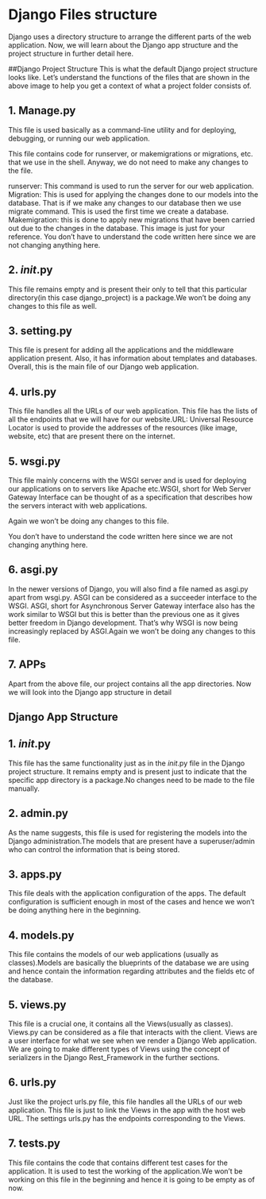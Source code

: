 # Django Files structure 
Django uses a directory structure to arrange the different parts of the web application. Now, we will learn about the Django app structure and the project structure in further detail here.

##Django Project Structure 
This is what the default Django project structure looks like. Let’s understand the functions of the files that are shown in the above image to help you get a context of what a project folder consists of.

## 1. Manage.py
This file is used basically as a command-line utility and for deploying, debugging, or running our web application.

This file contains code for runserver, or makemigrations or migrations, etc. that we use in the shell. Anyway, we do not need to make any changes to the file.

runserver: This command is used to run the server for our web application.
Migration: This is used for applying the changes done to our models into the database. That is if we make any changes to our database then we use migrate command. This is used the first time we create a database.
Makemigration: this is done to apply new migrations that have been carried out due to the changes in the database. 
This image is just for your reference. You don’t have to understand the code written here since we are not changing anything here.

## 2. _init_.py
This file remains empty and is present their only to tell that this particular directory(in this case django_project) is a package.We won’t be doing any changes to this file as well.  

## 3. setting.py
This file is present for adding all the applications and the middleware application present. Also, it has information about templates and databases. Overall, this is the main file of our Django web application.

## 4. urls.py
This file handles all the URLs of our web application. This file has the lists of all the endpoints that we will have for our website.URL: Universal Resource Locator is used to provide the addresses of the resources (like image, website, etc) that are present there on the internet. 

## 5. wsgi.py
This file mainly concerns with the WSGI server and is used for deploying our applications on to servers like Apache etc.WSGI, short for Web Server Gateway Interface can be thought of as a specification that describes how the servers interact with web applications.

Again we won’t be doing any changes to this file.  

You don’t have to understand the code written here since we are not changing anything here.

## 6. asgi.py
In the newer versions of Django, you will also find a file named as asgi.py apart from wsgi.py. ASGI can be considered as a succeeder interface to the WSGI.
ASGI, short for Asynchronous Server Gateway interface also has the work similar to WSGI but this is better than the previous one as it gives better freedom in Django development. That’s why WSGI is now being increasingly replaced by ASGI.Again we won’t be doing any changes to this file.


## 7. APPs
Apart from the above file, our project contains all the app directories. Now we will look into the Django app structure in detail

## Django App Structure 

## 1. _init_.py
This file has the same functionality just as in the _init_.py file in the Django project structure. It remains empty and is present just to indicate that the specific app directory is a package.No changes need to be made to the file manually. 

## 2. admin.py
As the name suggests, this file is used for registering the models into the Django administration.The models that are present have a superuser/admin who can control the information that is being stored. 

## 3. apps.py
This file deals with the application configuration of the apps. The default configuration is sufficient enough in most of the cases and hence we won’t be doing anything here in the beginning. 

## 4. models.py
This file contains the models of our web applications (usually as classes).Models are basically the blueprints of the database we are using and hence contain the information regarding attributes and the fields etc of the database.

## 5. views.py
This file is a crucial one, it contains all the Views(usually as classes). Views.py can be considered as a file that interacts with the client. Views are a user interface for what we see when we render a Django Web application. We are going to make different types of Views using the concept of serializers in the Django Rest_Framework in the further sections. 

## 6. urls.py
Just like the project urls.py file, this file handles all the URLs of our web application. This file is just to link the Views in the app with the host web URL. The settings urls.py has the endpoints corresponding to the Views. 

## 7. tests.py
This file contains the code that contains different test cases for the application. It is used to test the working of the application.We won’t be working on this file in the beginning and hence it is going to be empty as of now.

